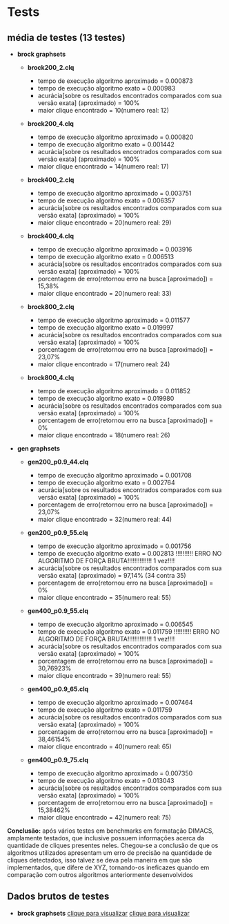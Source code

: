 # Tests

## média de testes (13 testes)
- **brock graphsets**
    - **brock200_2.clq**
        - tempo de execução algoritmo aproximado =                                      0.000873
        - tempo de execução algoritmo exato =                                           0.000983
        - acurácia[sobre os resultados encontrados comparados com sua versão exata] (aproximado) =        100% 
        - maior clique encontrado =                                                     10(numero real: 12)
        
    - **brock200_4.clq**
        - tempo de execução algoritmo aproximado =                                      0.000820
        - tempo de execução algoritmo exato =                                           0.001442
        - acurácia[sobre os resultados encontrados comparados com sua versão exata] (aproximado) =        100%
        - maior clique encontrado =                                                     14(numero real: 17)

    - **brock400_2.clq**
        - tempo de execução algoritmo aproximado =                                      0.003751
        - tempo de execução algoritmo exato =                                           0.006357
        - acurácia[sobre os resultados encontrados comparados com sua versão exata] (aproximado) =        100%
        - maior clique encontrado =                                                     20(numero real: 29)

    - **brock400_4.clq**
        - tempo de execução algoritmo aproximado =                                      0.003916
        - tempo de execução algoritmo exato =                                           0.006513
        - acurácia[sobre os resultados encontrados comparados com sua versão exata] (aproximado) =        100%
        - porcentagem de erro(retornou erro na busca [aproximado]) =                    15,38%
        - maior clique encontrado =                                                     20(numero real: 33)

    - **brock800_2.clq**
        - tempo de execução algoritmo aproximado =                                      0.011577
        - tempo de execução algoritmo exato =                                           0.019997
        - acurácia[sobre os resultados encontrados comparados com sua versão exata] (aproximado) =        100%
        - porcentagem de erro(retornou erro na busca [aproximado]) =                    23,07%
        - maior clique encontrado =                                                     17(numero real: 24)

    - **brock800_4.clq**
        - tempo de execução algoritmo aproximado =                                      0.011852
        - tempo de execução algoritmo exato =                                           0.019980
        - acurácia[sobre os resultados encontrados comparados com sua versão exata] (aproximado) =        100%
        - porcentagem de erro(retornou erro na busca [aproximado]) =                    0%
        - maior clique encontrado =                                                     18(numero real: 26)

- **gen graphsets**
    - **gen200_p0.9_44.clq**
        - tempo de execução algoritmo aproximado =                                      0.001708              
        - tempo de execução algoritmo exato =                                           0.002764
        - acurácia[sobre os resultados encontrados comparados com sua versão exata] (aproximado) =      100%     
        - porcentagem de erro(retornou erro na busca [aproximado]) =                    23,07%
        - maior clique encontrado =                                                     32(numero real: 44)

    - **gen200_p0.9_55.clq**
        - tempo de execução algoritmo aproximado =                                      0.001756
        - tempo de execução algoritmo exato =                                           0.002813
            !!!!!!!!!! ERRO NO ALGORITMO DE FORÇA BRUTA!!!!!!!!!!!!!! 1 vez!!!!
        - acurácia[sobre os resultados encontrados comparados com sua versão exata] (aproximado) =      97,14% (34 contra 35)                
        - porcentagem de erro(retornou erro na busca [aproximado]) =                    0%                 
        - maior clique encontrado =                                                     35(numero real: 55)   

    - **gen400_p0.9_55.clq**
        - tempo de execução algoritmo aproximado =                                      0.006545
        - tempo de execução algoritmo exato =                                           0.011759
            !!!!!!!!!! ERRO NO ALGORITMO DE FORÇA BRUTA!!!!!!!!!!!!!! 1 vez!!!!
        - acurácia[sobre os resultados encontrados comparados com sua versão exata] (aproximado) =      100%
        - porcentagem de erro(retornou erro na busca [aproximado]) =                    30,76923%
        - maior clique encontrado =                                                     39(numero real: 55)

    - **gen400_p0.9_65.clq**
        - tempo de execução algoritmo aproximado =                                      0.007464  
        - tempo de execução algoritmo exato =                                           0.011759
        - acurácia[sobre os resultados encontrados comparados com sua versão exata] (aproximado) =      100%
        - porcentagem de erro(retornou erro na busca [aproximado]) =                    38,46154%
        - maior clique encontrado =                                                     40(numero real: 65)

    - **gen400_p0.9_75.clq**
        - tempo de execução algoritmo aproximado =                                      0.007350
        - tempo de execução algoritmo exato =                                           0.013043
        - acurácia[sobre os resultados encontrados comparados com sua versão exata] (aproximado) =      100%
        - porcentagem de erro(retornou erro na busca [aproximado]) =                    15,38462%
        - maior clique encontrado =                                                     42(numero real: 75)


**Conclusão:** após vários testes em benchmarks em formatação DIMACS, amplamente testados, que inclusive possuem informações acerca da quantidade de cliques presentes neles. Chegou-se a conclusão de que os algoritmos utilizados apresentam um erro de precisão na quantidade de cliques detectados, isso talvez se deva pela maneira  em que são implementados, que difere de XYZ, tornando-os ineficazes quando em comparação com outros algoritmos anteriormente desenvolvidos

## Dados brutos de testes
- **brock graphsets**
   [clique para visualizar](./compiledtests/brock_graphsets.md)
   [clique para visualizar](./compiledtests/gen_graphsets.md)